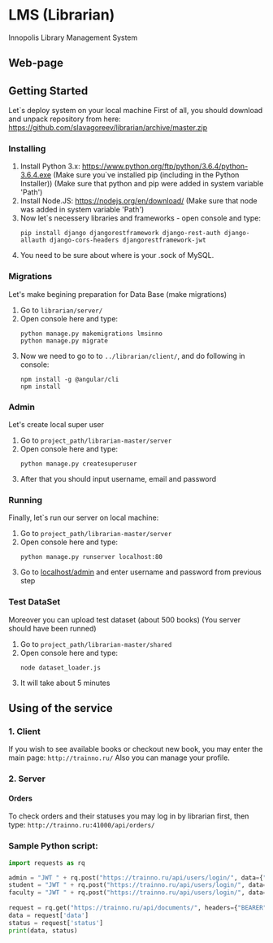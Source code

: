 # LMS (Librarian)
Innopolis Library Management System

## Web-page


## Getting Started
Let`s deploy system on your local machine
First of all, you should download and unpack repository from here: https://github.com/slavagoreev/librarian/archive/master.zip

### Installing
1. Install Python 3.x: https://www.python.org/ftp/python/3.6.4/python-3.6.4.exe
  (Make sure you`ve installed pip (including in the Python Installer))
  (Make sure that python and pip were added in system variable 'Path')
2. Install Node.JS: https://nodejs.org/en/download/ (Make sure that node was added in system variable 'Path')
3. Now let`s necessery libraries and frameworks - open console and type:
      ```
      pip install django djangorestframework django-rest-auth django-allauth django-cors-headers djangorestframework-jwt
      ```
4. You need to be sure about where is your .sock of MySQL.

### Migrations
Let's make begining preparation for Data Base (make migrations)
1. Go to ```librarian/server/```
2. Open console here and type:
      ```
      python manage.py makemigrations lmsinno
      python manage.py migrate
      ```
3. Now we need to go to to ```../librarian/client/```, and do following in console:
      ```
      npm install -g @angular/cli
      npm install
      ```

### Admin
Let's create local super user
1. Go to ```project_path/librarian-master/server```
2. Open console here and type:
      ```
      python manage.py createsuperuser
      ```
3. After that you should input username, email and password
      
### Running
Finally, let`s run our server on local machine:
1. Go to ```project_path/librarian-master/server```
2. Open console here and type:
      ```
      python manage.py runserver localhost:80
      ```
3. Go to [localhost/admin](http://localhost/admin) and enter username and password from previous step

### Test DataSet
Moreover you can upload test dataset (about 500 books) (You server should have been runned)
1. Go to ```project_path/librarian-master/shared```
2. Open console here and type:
      ```
      node dataset_loader.js
      ```
3. It will take about 5 minutes

## Using of the service

### 1. Client
If you wish to see available books or checkout new book, you may enter the main page:
      ```
      http://trainno.ru/
      ```
Also you can manage your profile.
### 2. Server
#### Orders
To check orders and their statuses you may log in by librarian first, then type:
      ```
      http://trainno.ru:41000/api/orders/
      ```
### Sample Python script:
```python
import requests as rq

admin = "JWT " + rq.post("https://trainno.ru/api/users/login/", data={"username": "librarian", "password": "librarian"}).json()['token']
student = "JWT " + rq.post("https://trainno.ru/api/users/login/", data={"username": "john.doe", "password": "FXM-HC3-JKc-WXa"}).json()['token']
faculty = "JWT " + rq.post("https://trainno.ru/api/users/login/", data={"username": "joseph.brown", "password": "joseph.brown"}).json()['token']
      
request = rq.get("https://trainno.ru/api/documents/", headers={"BEARER": admin}).json()
data = request['data']
status = request['status']
print(data, status)
```

